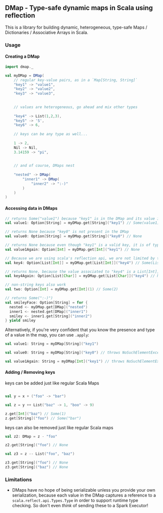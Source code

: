 ## DMap - Type-safe dynamic maps in Scala using reflection

This is a library for building dynamic, heterogeneous, type-safe Maps / Dictionaries / Associative Arrays in Scala.  
  
### Usage


#### Creating a DMap

```scala
import dmap._

val myDMap = DMap(
    // regular key-value pairs, as in a `Map[String, String]`
    "key1" -> "value1",
    "key2" -> "value2",
    "key3" -> "value3",
    
    
    // values are heterogeneous, go ahead and mix other types
    
    "key4" -> List(1,2,3),
    "key5" -> 'S',
    "key6" -> 6,
    
    // keys can be any type as well...
    
    1 -> 2,
    Nil -> Nil,
    3.14159 -> "pi",
    
    
    // and of course, DMaps nest
    
    "nested" -> DMap(
        "inner1" -> DMap(
            "inner2" -> ":-)"
        )
    )
)
```

#### Accessing data in DMaps

```scala
// returns Some("value1") because "key1" is in the DMap and its value is of type String
val value1: Option[String] = myDMap.get[String]("key1") // Some(value1)

// returns None because "key0" is not present in the DMap
val value0: Option[String] = myDMap.get[String]("key0") // None

// returns None because even though "key1" is a valid key, it is of type String, not Int.
val value1Again: Option[Int] = myDMap.get[Int]("key1") // None

// Because we are using scala's reflection api, we are not limited by type erasure
val key4: Option[List[Int]] = myDMap.get[List[Int]]("key4") // Some(List(1,2,3))

// returns None, because the value associated to "key4" is a List[Int], not List[Char]
val key4Again: Option[List[Char]] = myDMap.get[List[Char]]("key4") // None

// non-string keys also work
val two: Option[Int] = myDMap.get[Int](1) // Some(2)

// returns Some(":-)")
val smileyFace: Option[String] = for {
  nested <- myDMap.get[DMap]("nested")
  inner1 <- nested.get[DMap]("inner1")
  smiley <- inner1.get[String]("inner2")
} yield smiley 

```

Alternatively, if you're very confident that you know the presence and type of a value in the map, you can use `.apply`:

```scala
val value1: String = myDMap[String]("key1")

val value0: String = myDMap[String]("key0") // throws NoSuchElementException, "key0 is not present"

val value1Again: String = myDMap[Int]("key1") // throws NoSuchElementException, "key1" contains String, not Int
```

#### Adding / Removing keys

keys can be added just like regular Scala Maps

```scala

val y = x + ("foo" -> "bar")

val z = y ++ List("baz" -> 1, "boo" -> 9)

z.get[Int]("baz") // Some(1)
z.get[String]("foo") // Some("bar")
```

keys can also be removed just like regular Scala maps

```scala
val z2: DMap = z - "foo"

z2.get[String]("foo") // None

val z3 = z -- List("foo", "baz")

z3.get[String]("foo") // None
z3.get[String]("baz") // None
```


### Limitations

* DMaps have no hope of being serializable unless you provide your own serialization, because each value in the DMap captures a reference to a `scala.reflect.api.Types.Type` in order to support runtime type checking. So don't even _think_ of sending these to a Spark Executor!



